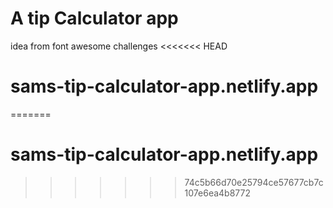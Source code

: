 # A tip Calculator app

idea from font awesome challenges
<<<<<<< HEAD

# sams-tip-calculator-app.netlify.app
=======
# sams-tip-calculator-app.netlify.app

>>>>>>> 74c5b66d70e25794ce57677cb7c107e6ea4b8772

